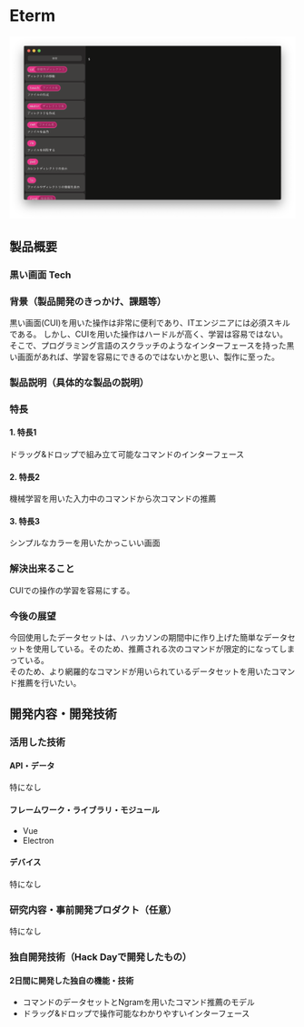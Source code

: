# Eterm

[![Product Name](image.png)](https://vimeo.com/296239145)

## 製品概要
### 黒い画面 Tech

### 背景（製品開発のきっかけ、課題等）
黒い画面(CUI)を用いた操作は非常に便利であり、ITエンジニアには必須スキルである。 
しかし、CUIを用いた操作はハードルが高く、学習は容易ではない。
そこで、プログラミング言語のスクラッチのようなインターフェースを持った黒い画面があれば、学習を容易にできるのではないかと思い、製作に至った。

### 製品説明（具体的な製品の説明）


### 特長

#### 1. 特長1
ドラッグ&ドロップで組み立て可能なコマンドのインターフェース

#### 2. 特長2
機械学習を用いた入力中のコマンドから次コマンドの推薦

#### 3. 特長3
シンプルなカラーを用いたかっこいい画面

### 解決出来ること
CUIでの操作の学習を容易にする。

### 今後の展望
今回使用したデータセットは、ハッカソンの期間中に作り上げた簡単なデータセットを使用している。そのため、推薦される次のコマンドが限定的になってしまっている。  
そのため、より網羅的なコマンドが用いられているデータセットを用いたコマンド推薦を行いたい。


## 開発内容・開発技術
### 活用した技術
#### API・データ
特になし

#### フレームワーク・ライブラリ・モジュール
* Vue
* Electron

#### デバイス
特になし

### 研究内容・事前開発プロダクト（任意）
特になし


### 独自開発技術（Hack Dayで開発したもの）
#### 2日間に開発した独自の機能・技術
* コマンドのデータセットとNgramを用いたコマンド推薦のモデル
* ドラッグ&ドロップで操作可能なわかりやすいインターフェース

